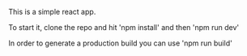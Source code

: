 This is a simple react app.

To start it, clone the repo and hit 'npm install' and then 'npm run dev'

In order to generate a production build you can use 'npm run build'

